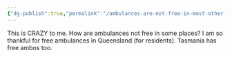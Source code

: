 ```yaml
---
{"dg-publish":true,"permalink":"/ambulances-are-not-free-in-most-other-states/","title":"Ambulances are not free in most other states","tags":["what"],"created":"2022-08-09","updated":"2022-08-09"}
---
```



This is CRAZY to me. How are ambulances not free in some places? I am so thankful for free ambulances in Queensland (for residents). Tasmania has free ambos too. 